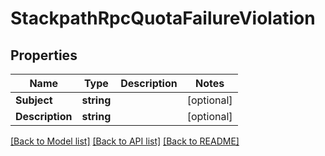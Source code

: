 # StackpathRpcQuotaFailureViolation

## Properties

Name | Type | Description | Notes
------------ | ------------- | ------------- | -------------
**Subject** | **string** |  | [optional] 
**Description** | **string** |  | [optional] 

[[Back to Model list]](../README.md#documentation-for-models) [[Back to API list]](../README.md#documentation-for-api-endpoints) [[Back to README]](../README.md)


